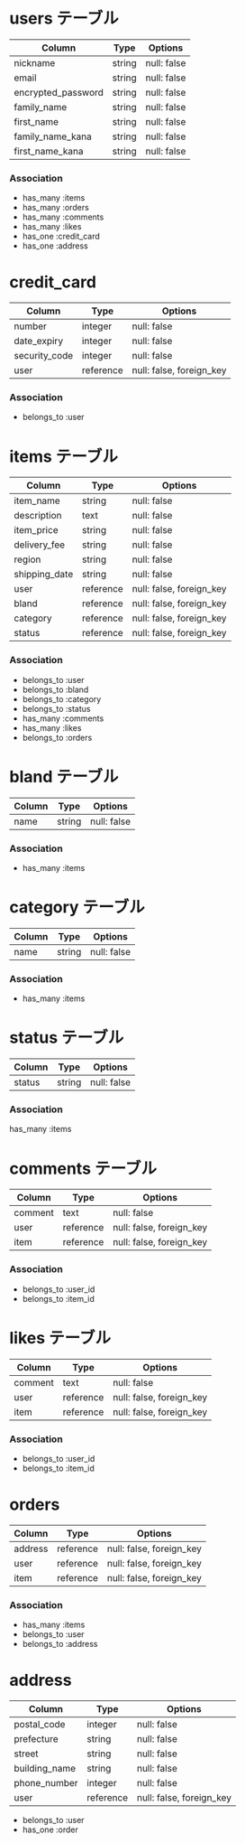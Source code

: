 # users テーブル

| Column              | Type       | Options                 |
| ------------------- | ---------- | ----------------------- |
| nickname            | string     | null: false             |
| email               | string     | null: false             |
| encrypted_password  | string     | null: false             |
| family_name         | string     | null: false             |
| first_name          | string     | null: false             |
| family_name_kana    | string     | null: false             |
| first_name_kana     | string     | null: false             |

### Association

- has_many :items
- has_many :orders
- has_many :comments
- has_many :likes
- has_one :credit_card
- has_one :address

# credit_card

| Column              | Type       | Options                  |
| ------------------- | ---------- | ------------------------ |
| number              | integer    | null: false              |
| date_expiry         | integer    | null: false              |
| security_code       | integer    | null: false              |
| user                | reference  | null: false, foreign_key |

### Association
- belongs_to :user

# items テーブル

| Column              | Type       | Options                  |
| ------------------- | ---------- | ------------------------ |
| item_name           | string     | null: false              |
| description         | text       | null: false              |
| item_price          | string     | null: false              |
| delivery_fee        | string     | null: false              |
| region              | string     | null: false              |
| shipping_date       | string     | null: false              |
| user                | reference  | null: false, foreign_key |
| bland               | reference  | null: false, foreign_key |
| category            | reference  | null: false, foreign_key |
| status              | reference  | null: false, foreign_key |

### Association

- belongs_to :user
- belongs_to :bland
- belongs_to :category
- belongs_to :status
- has_many :comments
- has_many :likes
- belongs_to :orders


# bland テーブル

| Column              | Type       | Options                  |
| ------------------- | ---------- | ------------------------ |
| name                | string     | null: false              |

### Association

- has_many :items


# category テーブル

| Column              | Type       | Options                  |
| ------------------- | ---------- | ------------------------ |
| name                | string     | null: false              |

### Association

- has_many :items


# status テーブル

| Column              | Type       | Options                  |
| ------------------- | ---------- | ------------------------ |
| status              | string     | null: false              |

### Association

has_many :items


# comments テーブル

| Column              | Type       | Options                  |
| ------------------- | ---------- | -------------------------|
| comment             | text       | null: false              |
| user                | reference  | null: false, foreign_key |
| item                | reference  | null: false, foreign_key |

### Association
- belongs_to :user_id
- belongs_to :item_id


# likes テーブル

| Column              | Type       | Options                  |
| ------------------- | ---------- | -------------------------|
| comment             | text       | null: false              |
| user                | reference  | null: false, foreign_key |
| item                | reference  | null: false, foreign_key |

### Association

- belongs_to :user_id
- belongs_to :item_id

# orders

| Column              | Type       | Options                  |
| ------------------- | ---------- | -------------------------|
| address             | reference  | null: false, foreign_key |
| user                | reference  | null: false, foreign_key |
| item                | reference  | null: false, foreign_key |

### Association

- has_many :items
- belongs_to :user
- belongs_to :address


# address

| Column              | Type       | Options                  |
| ------------------- | ---------- | -------------------------|
| postal_code         | integer    | null: false              |
| prefecture          | string     | null: false              |
| street              | string     | null: false              |
| building_name       | string     | null: false              |
| phone_number        | integer    | null: false              |
| user                | reference  | null: false, foreign_key |

- belongs_to :user
- has_one :order